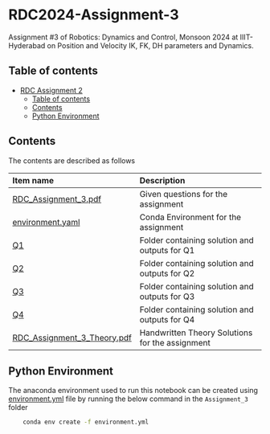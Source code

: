 # RDC2024-Assignment-3

Assignment #3 of Robotics: Dynamics and Control, Monsoon 2024 at IIIT-Hyderabad on Position and Velocity IK, FK, DH parameters and Dynamics.

## Table of contents

- [RDC Assignment 2](#rdc2024-assignment-3)
    - [Table of contents](#table-of-contents)
    - [Contents](#contents)
    - [Python Environment](#python-environment)

## Contents

The contents are described as follows

| Item name | Description |
| :---- | :---- |
| [RDC_Assignment_3.pdf](./RDC_Assignment_3.pdf) | Given questions for the assignment |
| [environment.yaml](./environmetn.yaml) | Conda Environment for the assignment |
| [Q1](./Q1/) | Folder containing solution and outputs for Q1 |
| [Q2](./Q2/) | Folder containing solution and outputs for Q2 |
| [Q3](./Q3/) | Folder containing solution and outputs for Q3 |
| [Q4](./Q4/) | Folder containing solution and outputs for Q4 |
| [RDC_Assignment_3_Theory.pdf](./RDC_Assignment_3_Theory.pdf) | Handwritten Theory Solutions for the assignment |

## Python Environment

The anaconda environment used to run this notebook can be created using [environment.yml](./environment.yml) file by running the below command in the `Assignment_3` folder
```bash
    conda env create -f environment.yml
```